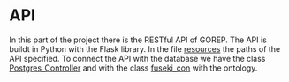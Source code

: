 # API

In this part of the project there is the RESTful API of GOREP. The API is buildt in Python with the Flask library. In the file [resources](app/projects/api_v1_0/resources.py) the paths of the API specified. To connect the API with the database we have the class [Postgres_Controller](app/db_conn/Postgres_Controller.py) and with the class [fuseki_con](app/db_conn/fuseki_con.py) with the ontology.

